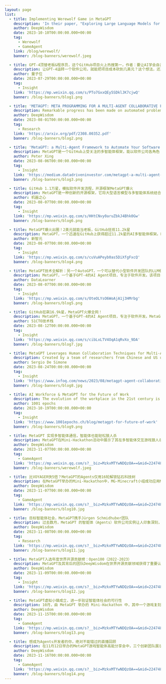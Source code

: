 ```yaml
---
layout: page
list:
  - title: Implementing Werewolf Game in MetaGPT
    description: 'In their paper, "Exploring Large Language Models for Communication Games: An Empirical Study on Werewolf," Xu et al. explore the potential of large language models (LLM) in the popular game Werewolf, using MetaGPT as a multi-agent framework. Their challenge: Can MetaGPT recreate vibrant gameplay? Today, they share their exciting affirmative answer!'
    author: DeepWisdom
    date: 2023-10-10T00:00:00.000+00:00
    tag:
      - Werewolf
      - GameAgent
    link: /blog/werewolf/
    banner: /blog-banners/werewolf.jpeg

  - title: GPT-4顶替老板&程序员，这个GitHub项目火上热搜第一，作者：要让AI学会自己迭代自己
    description: 让GPT-4运转一个软件公司，就能把项目成本砍到几美元？这个想法，还真有人在做了。就在这两天，一个名叫MetaGPT的项目在GitHub上爆火，一度冲上热榜第一，目前标星已有6.6k。这个项目的终极目标，正是让像GPT-4这样的大模型们自己组建一个软件公司，不仅能实现公司自动更新，就连公司里面的员工也全部换成大模型。
    author: 量子位
    date: 2023-07-29T00:00:00.000+00:00
    tag:
      - Insight
    link: 'https://mp.weixin.qq.com/s/PTo7GxxQEy5SDklJK7cjwQ'
    banner: /blog-banners/blog1.png

  - title: 'METAGPT: META PROGRAMMING FOR A MULTI-AGENT COLLABORATIVE FRAMEWORK'
    description: Remarkable progress has been made on automated problem solving through societies of agents based on large language models (LLMs). Existing LLM-based multi-agent systems can already solve simple dialogue tasks.
    author: DeepWisdom
    date: 2023-08-01T00:00:00.000+00:00
    tag:
      - Research
    link: 'https://arxiv.org/pdf/2308.00352.pdf'
    banner: /blog-banners/blog2.png

  - title: 'MetaGPT: a Multi-Agent Framework to Automate Your Software Company'
    description: MetaGPT是一个GitHub上受关注的多智能体框架，能以软件公司各角色（如工程师、产品经理）的形式工作。它通过简单的文本输入，自动生成软件开发流程的各个环节，如用户故事、API设计和需求分析等。MetaGPT的核心理念是将标准操作程序应用于由大型语言模型组成的团队，实现复杂任务的高效协作。
    author: Peter Xing
    date: 2023-08-06T00:00:00.000+00:00
    tag:
      - Insight
    link: 'https://medium.datadriveninvestor.com/metagpt-a-multi-agent-framework-to-automate-your-software-company-4b6ae747cc36'
    banner: /blog-banners/blog3.png

  - title: GitHub 1.1万星，模拟软件开发流程，开源框架MetaGPT爆火
    description: MetaGPT是一种创新的开源框架，它将大型语言模型与多智能体系统结合，用于处理复杂任务。通过模拟软件开发团队的工作流程和角色分配，MetaGPT克服了多智能体交互中常见的问题，展现了AI在项目管理和执行中的新前景。
    author: 机器之心
    date: 2023-08-07T00:00:00.000+00:00
    tag:
      - Insight
    link: 'https://mp.weixin.qq.com/s/HHtCNvy0aruZbkJ4Bhk0Gw'
    banner: /blog-banners/blog6.png

  - title: MetaGPT爆火出圈！2美元就能当老板，GitHub狂揽11.2k星
    description: MetaGPT，一个迅速在GitHub上获得超过11.2k星的AI多智能体框架。MetaGPT能扮演工程师、产品经理等多种角色，专注于软件开发领域的产品需求、设计和API开发。它通过简单的需求输入，自动输出整个软件开发流程和标准操作程序。文章还展示了使用MetaGPT开发小游戏Flappy Bird的示例，证明了其强大的功能性和实用性。同时，提供了MetaGPT的安装和使用指南。
    author: 新智元
    date: 2023-08-07T00:00:00.000+00:00
    tag:
      - Insight
    link: 'https://mp.weixin.qq.com/s/cuVuAPeyb0as5DiXfgFxcQ'
    banner: /blog-banners/blog4.png

  - title: MetaGPT技术全解析：另一个AutoGPT，一个可以替代小型软件开发团队的LLM框架，产品经理、系统设计、代码实现一条龙
    description: MetaGPT，一个基于GPT-4的AI Agent项目，专注于软件开发。该项目在GitHub上迅速受到关注，一个月内获得超过1万星。MetaGPT通过定义多种角色（如工程师、产品经理），自动从需求分析到代码实现的全流程。文章还展示了MetaGPT开发Flappy Bird游戏的实例，证明其实用性和效率。总体上，MetaGPT代表了AI在软件开发中的新应用方向。
    author: DataLearner
    date: 2023-08-07T00:00:00.000+00:00
    tag:
      - Insight
    link: 'https://mp.weixin.qq.com/s/OteOLYsO6WoAjA1j3HMrbg'
    banner: /blog-banners/blog5.png

  - title: GitHub狂飙16.9k星，MetaGPT火爆全网！
    description: MetaGPT，一个基于GPT-4的AI Agent项目，专注于软件开发。MetaGPT在GitHub上迅速受到关注，具有破解大语言模型中“幻觉”问题的潜力。它能扮演产品经理、架构师、项目经理和工程师等多角色，通过内部监督提高代码质量。MetaGPT通过结合人类工作流程和元编程方法，实现了复杂任务的高效协作。它还能根据一句话需求自动生成产品文档、架构设计等，相比传统手动开发，能更快完成任务并降低成本。不过，MetaGPT也有局限性，如不能处理复杂的多页应用或数据库。尽管如此，它仍被视为软件开发领域的一大进步。
    author: 51CTO技术栈
    date: 2023-08-12T00:00:00.000+00:00
    tag:
      - Insight
    link: 'https://mp.weixin.qq.com/s/cibLxLTV4OqA1qRvXo_9DA'
    banner: /blog-banners/blog7.jpg

  - title: MetaGPT Leverages Human Collaboration Techniques for Multi-Agent-Based Software Engineering
    description: Created by a team of researchers from Chinese and US universities, MetaGPT is a new LLM-based meta programming framework aiming to enable collaboration in multi-agent systems by leveraging human procedural knowledge to enhance robustness, reduce errors, and engineer software solutions for complex tasks.
    author: Sergio De Simone
    date: 2023-08-24T00:00:00.000+00:00
    tag:
      - Insight
    link: 'https://www.infoq.com/news/2023/08/metagpt-agent-collaboration/'
    banner: /blog-banners/blog8.jpg

  - title: AI Workforce & MetaGPT for the Future of Work
    description: The evolution of the workplace in the 21st century is punctuated by the relentless march of technological advancements, particularly the deepening footprint of artificial intelligence (AI). Within this vast domain, multi-agent systems and Large Language Models (LLMs) are redefining the paradigms of task execution, collaboration, and decision-making.
    author: 1001 epochs
    date: 2023-10-19T00:00:00.000+00:00
    tag:
      - Insight
    link: 'https://www.1001epochs.ch/blog/metagpt-for-future-of-work'
    banner: /blog-banners/blog9.png

  - title: MetaGPT 实现多智能体通信，智能体也能轻松狼人杀
    description: MetaGPT在Mini-Hackathon活动中展示了其在多智能体交互游戏狼人杀中的应用。在仅用3周的时间内，MetaGPT智能体成功模拟了狼人杀游戏中的复杂互动，如暗中合作、卖队友等策略。这一成果不仅展示了MetaGPT的强大功能，还为其在精细化沟通和策略游戏中的应用开辟了新路径。通过MetaGPT的多智能体通信和能力构建，智能体在游戏中的表现与真实玩家相媲美，显著提升了游戏体验的真实性和参与感。这一实验不仅验证了MetaGPT在复杂交互环境中的有效性，也预示了人工智能在策略游戏和沟通方面的新发展方向。
    author: DeepWisdom
    date: 2023-11-07T00:00:00.000+00:00
    tag:
      - GameAgent
    link: 'https://mp.weixin.qq.com/s?__biz=MzkxMTYwNDQzOA==&mid=2247483852&idx=2&sn=2224ce861b8e60b99bdf57854021da56&chksm=c118ee75f66f6763dbcc6fee3afd8f8a27dc8c0329b554aea65c64c49563d658164d69059c92&token=1124806422&lang=zh_CN#rd'
    banner: /blog-banners/werewolf.jpeg

  - title: 比VOYAGER快5倍？MetaGPT的Agents仅用16轮解锁钻石科技树
    description: 在MetaGPT举办的Mini-Hackathon中，MG-Minecraft小组成功应用MetaGPT在Minecraft游戏中，创造了智能体团队协助玩家在16轮任务内解锁钻石科技树的成就。这比标准的Voyager需要的近80轮任务显著减少。小组的实验数据显示，MetaGPT智能体在有限轮次内展现出卓越的技术掌握能力。
    author: DeepWisdom
    date: 2023-11-07T00:00:00.000+00:00
    tag:
      - GameAgent
    link: 'https://mp.weixin.qq.com/s?__biz=MzkxMTYwNDQzOA==&mid=2247483852&idx=1&sn=dc4a1e0a25dede8115be524668682686&chksm=c118ee75f66f6763626de2de73e5067110993ce402e685613f8a6427e369322dd3370f5fd3aa&token=1124806422&lang=zh_CN#rd'
    banner: /blog-banners/blog10.jpg

  - title: 目标智能体社会，MetaGPT携手Jürgen Schmidhuber团队
    description: 过去数月，MetaGPT 的智能体（Agents）软件公司实例让人印象深刻，它迅速在 GitHub 获得了30k star，也获得了数十个全球专业媒体与大V报道。但智能体软件公司只是智能体社会（Agent Society）的一个缩影。智能体社会或许会有软件公司、电商公司、游戏公司，也会拥有大量的独立智能体提供生产力。现代人工智能之父 Jürgen Schmidhuber 也非常认可智能体社会的理念，他与其团队对MetaGPT做出了显著贡献，列入了 MetaGPT 作者名单。
    author: DeepWisdom
    date: 2023-11-08T00:00:00.000+00:00
    tag:
      - Research
    link: 'https://mp.weixin.qq.com/s?__biz=MzkxMTYwNDQzOA==&mid=2247483996&idx=1&sn=1b05aa374680e49194bfc1289ecf2cb1&chksm=c118ede5f66f64f39061bb8a21403b520cdc2a221ba38c6df7b2cf211870a4b8bffe7f390ac6&token=1124806422&lang=zh_CN#rd'
    banner: /blog-banners/blog11.jpg

  - title: MetaGPT入选年度世界开源贡献榜：Open100（2022-2023）
    description: MetaGPT及其背后的团队DeepWisdom在世界开源贡献领域获得了重要认可，成功入选2022-2023年度的Open100榜单。这一榜单由国际测试委员会BenchCouncil发布，旨在评估和表彰在开源领域有原创性、影响力和潜在重大影响的作品。MetaGPT在榜单中与AutoGPT、Baichuan2、LangChain、OpenHarmony和Stable Diffusion等开源项目并列。同时，DeepWisdom与OpenAI、百度、Anaconda Inc.、复旦大学等知名机构和公司一起入选。这次入选标志着MetaGPT在多智能体领域的工作得到了国际认可，也预示着它在实现Agent Society方面迈出了重要一步。
    author: DeepWisdom
    date: 2023-11-09T00:00:00.000+00:00
    tag:
      - Insight
    link: 'https://mp.weixin.qq.com/s?__biz=MzkxMTYwNDQzOA==&mid=2247484052&idx=1&sn=509bfcde4d42745d9dca4e7f97dc44ca&chksm=c118ed2df66f643b34855d7270748a5c625c9237fde27157d55ebb209f48e4606f026f2274a9&token=1124806422&lang=zh_CN#rd'
    banner: /blog-banners/blog12.jpg

  - title: MetaGPT虚拟小镇成立，进一步验证智能体社会的可行性
    description: 10月，由 MetaGPT 举办的 Mini-Hackathon 中，其中一个游戏复刻小组也基于 MetaGPT 框架，搭建了一座 MetaGPT虚拟小镇，通过构建具有高度逼真的行为，并使用记忆和经验模拟类似人类的思维的智能体。这些智能体不仅具备记忆和经验，还能执行复杂的计划和反思，从而实现类人观察、思考和记忆功能。
    author: DeepWisdom
    date: 2023-11-15T00:00:00.000+00:00
    tag:
      - GameAgent
    link: 'https://mp.weixin.qq.com/s?__biz=MzkxMTYwNDQzOA==&mid=2247484334&idx=1&sn=b88902f81534afbed51aeed7817fab47&chksm=c118ec17f66f65013572dec9f6c5b23313d5b9dfd5ccb274b3952b3b902b21bcaee909960946&token=1889058972&lang=zh_CN#rd'
    banner: /blog-banners/blog13.png

  - title: 想成为Agents开发者的你，绝对不能错过的直播回顾
    description: 在11月12日举办的MetaGPT游戏智能体高能分享会中，三个创新团队展示了如何利用MetaGPT框架推动游戏智能体的开发。狼人杀小组通过MetaGPT实现了精细的多智能体通信机制，MG-Minecraft小组展示了智能体的终身学习能力，在Minecraft中实现了快速的技术进步。MetaGPT虚拟小镇小组则展示了如何构建具有高度逼真行为的智能体。此外，圆桌讨论环节中，社区开发者深入探讨了GPT开发者与智能体开发者的不同，以及MetaGPT与其他项目框架的差异性。整个分享会不仅展现了技术的最新进展，还为智能体框架的未来发展提供了深刻的洞见。
    author: DeepWisdom
    date: 2023-11-16T00:00:00.000+00:00
    tag:
      - GameAgent
    link: 'https://mp.weixin.qq.com/s?__biz=MzkxMTYwNDQzOA==&mid=2247484511&idx=1&sn=58c4d042e417a82c108171e335152e24&chksm=c118ebe6f66f62f02ceac08a97873474ecf815d56ece6390042e91f0f95551ce8cde1b0f99d0&token=1889058972&lang=zh_CN#rd'
    banner: /blog-banners/blog14.png
---
```


<script setup>
  import BlogList from '@/components/BlogList.vue';

</script>

<BlogList :list="$frontmatter.list"/>
